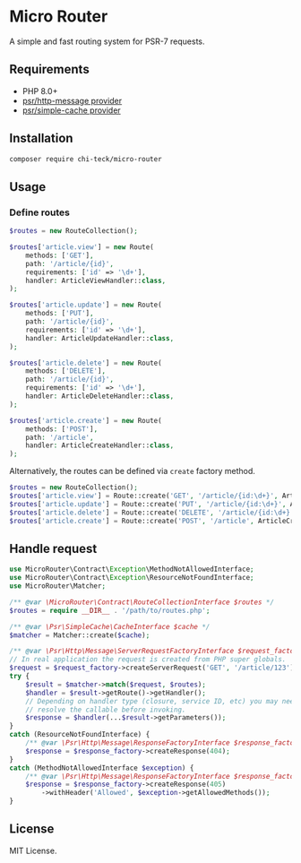 # Micro Router
A simple and fast routing system for PSR-7 requests.

## Requirements
* PHP 8.0+
* [psr/http-message provider](https://packagist.org/providers/psr/http-message-implementation)
* [psr/simple-cache provider](https://packagist.org/providers/psr/simple-cache-implementation)

## Installation
```sh
composer require chi-teck/micro-router
```

## Usage

### Define routes

```php
$routes = new RouteCollection();

$routes['article.view'] = new Route(
    methods: ['GET'],
    path: '/article/{id}',
    requirements: ['id' => '\d+'],
    handler: ArticleViewHandler::class,
);

$routes['article.update'] = new Route(
    methods: ['PUT'],
    path: '/article/{id}',
    requirements: ['id' => '\d+'],
    handler: ArticleUpdateHandler::class,
);

$routes['article.delete'] = new Route(
    methods: ['DELETE'],
    path: '/article/{id}',
    requirements: ['id' => '\d+'],
    handler: ArticleDeleteHandler::class,
);

$routes['article.create'] = new Route(
    methods: ['POST'],
    path: '/article',
    handler: ArticleCreateHandler::class,
);
```

Alternatively, the routes can be defined via `create` factory method.
```php
$routes = new RouteCollection();
$routes['article.view'] = Route::create('GET', '/article/{id:\d+}', ArticleViewHandler::class);
$routes['article.update'] = Route::create('PUT', '/article/{id:\d+}', ArticleUpdateHandler::class);
$routes['article.delete'] = Route::create('DELETE', '/article/{id:\d+}', ArticleDeleteHandler::class);
$routes['article.create'] = Route::create('POST', '/article', ArticleCreateHandler::class);
```

## Handle request
```php
use MicroRouter\Contract\Exception\MethodNotAllowedInterface;
use MicroRouter\Contract\Exception\ResourceNotFoundInterface;
use MicroRouter\Matcher;

/** @var \MicroRouter\Contract\RouteCollectionInterface $routes */
$routes = require __DIR__ . '/path/to/routes.php';

/** @var \Psr\SimpleCache\CacheInterface $cache */
$matcher = Matcher::create($cache);

/** @var \Psr\Http\Message\ServerRequestFactoryInterface $request_factory */
// In real application the request is created from PHP super globals.
$request = $request_factory->createServerRequest('GET', '/article/123');
try {
    $result = $matcher->match($request, $routes);
    $handler = $result->getRoute()->getHandler();
    // Depending on handler type (closure, service ID, etc) you may need to
    // resolve the callable before invoking.
    $response = $handler(...$result->getParameters());
}
catch (ResourceNotFoundInterface) {
    /** @var \Psr\Http\Message\ResponseFactoryInterface $response_factory */
    $response = $response_factory->createResponse(404);
}
catch (MethodNotAllowedInterface $exception) {
    /** @var \Psr\Http\Message\ResponseFactoryInterface $response_factory */
    $response = $response_factory->createResponse(405)
        ->withHeader('Allowed', $exception->getAllowedMethods());
}
```

## License
MIT License.
